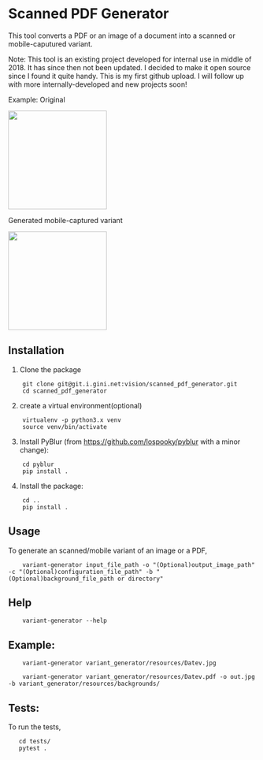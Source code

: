 # Scanned PDF Generator


This tool converts a PDF or an image of a document into a scanned or mobile-caputured variant.

Note: This tool is an existing project developed for internal use in middle of 2018. It has since then not been updated.
I decided to make it open source since I found it quite handy.
This is my first github upload. I will follow up with more internally-developed and new projects soon!

Example:
Original

<img src="https://github.com/waleedfarrukhgini/scanned_variant_generator/blob/master/variant_generator/resources/Datev.jpg" width="200">

Generated mobile-captured variant

<img src="https://github.com/waleedfarrukhgini/scanned_variant_generator/blob/master/sample_variant_output.jpg" width="200"> 

## Installation

1. Clone the package
```
    git clone git@git.i.gini.net:vision/scanned_pdf_generator.git
    cd scanned_pdf_generator
```
2. create a virtual environment(optional)
```
    virtualenv -p python3.x venv
    source venv/bin/activate
```
3. Install PyBlur (from https://github.com/lospooky/pyblur with a minor change):
```
    cd pyblur
    pip install .
```
4. Install the package:
```
    cd ..
    pip install .
```

## Usage

To generate an scanned/mobile variant of an image or a PDF,
```
    variant-generator input_file_path -o "(Optional)output_image_path" -c "(Optional)configuration_file_path" -b "(Optional)background_file_path or directory"
```
## Help
```
    variant-generator --help
```
## Example:
```
    variant-generator variant_generator/resources/Datev.jpg

    variant-generator variant_generator/resources/Datev.pdf -o out.jpg -b variant_generator/resources/backgrounds/
```

## Tests:

To run the tests,
```
   cd tests/
   pytest .
```
